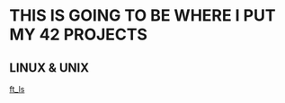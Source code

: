 # THIS IS GOING TO BE WHERE I PUT MY 42 PROJECTS

## LINUX & UNIX

[ft_ls](https://github.com/pulgamecanica/42Course/tree/main/42/ft_ls)

